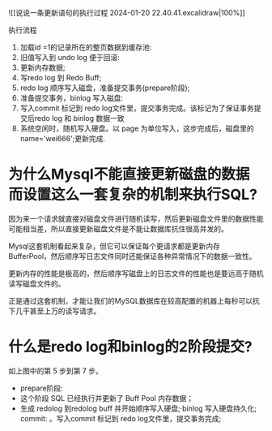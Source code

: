 ![[说说一条更新语句的执行过程 2024-01-20 22.40.41.excalidraw|100%]]


执行流程
1. 加载id =1的记录所在的整页数据到缓存池:
2. 旧值写入到 undo log 便于回滚:
3. 更新内存数据;
4. 写redo log 到 Redo Buff;
5. redo log 顺序写入磁盘，准备提交事务(prepare阶段);
6. 准备提交事务，binlog 写入磁盘:
7. 写入commit 标记到 redo log文件里，提交事务完成。该标记为了保证事务提交后redo log 和 binlog 数据一致
8. 系统空闲时，随机写入硬盘。以 page 为单位写入，这步完成后，磁盘里的 name='wei666';更新完成.


# 为什么MysqI不能直接更新磁盘的数据而设置这么一套复杂的机制来执行SQL?
因为来一个请求就直接对磁盘文件进行随机读写，然后更新磁盘文件里的数据性能可能相当差，所以直接更新磁盘文件是不能让数据库抗住很高并发的。

Mysql这套机制看起来复杂，但它可以保证每个更请求都是更新内存 BufferPool，然后顺序写日志文件同时还能保证各种异常情况下的数据一致性。

更新内存的性能是极高的，然后顺序写磁盘上的日志文件的性能也是要远高于随机读写磁盘文件的。

正是通过这套机制，才能让我们的MySQL数据库在较高配置的机器上每秒可以抗下几干甚至上万的读写请求。


# 什么是redo log和binlog的2阶段提交?
如上图中的第 5 步到第 7 步。
- prepare阶段:
- 这个阶段 SQL 已经执行并更新了 Buff Pool 内存数据；
- 生成 redolog 到redolog buff 并开始顺序写入硬盘;·binlog 写入硬盘持久化;
commit:
。写入commit 标记到 redo log文件里，提交事务完成;
